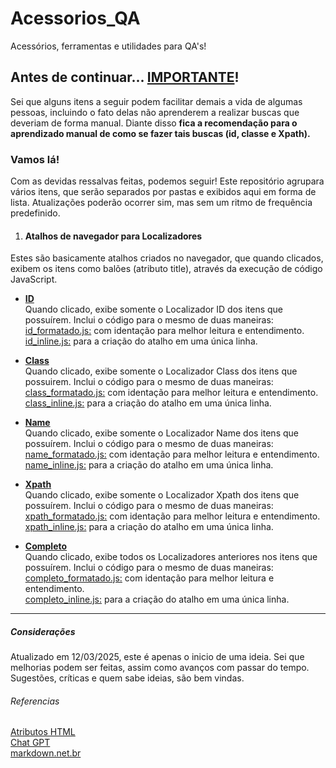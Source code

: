 # Acessorios_QA
Acessórios, ferramentas e utilidades para QA's! 

## Antes de continuar... <u>IMPORTANTE</u>!
Sei que alguns itens a seguir podem facilitar demais a vida de algumas pessoas, incluindo o fato delas não aprenderem a realizar buscas que deveriam de forma manual. Diante disso **fica a recomendação para o aprendizado manual de como se fazer tais buscas (id, classe e Xpath).**

### Vamos lá!
Com as devidas ressalvas feitas, podemos seguir! Este repositório agrupara vários itens, que serão separados por pastas e exibidos aqui em forma de lista. Atualizações poderão ocorrer sim, mas sem um ritmo de frequência predefinido.

1. #### Atalhos de navegador para Localizadores

Estes são basicamente atalhos criados no navegador, que quando clicados, exibem os itens como balões (atributo title), através da execução de código JavaScript.

- [**ID**](https://github.com/marceloabmartins/Acessorios_QA/tree/main/ID)<br>
Quando clicado, exibe somente o Localizador ID dos itens que possuírem.
Inclui o código para o mesmo de duas maneiras:<br>
<u>id_formatado.js:</u> com identação para melhor leitura e entendimento.<br>
<u>id_inline.js:</u> para a criação do atalho em uma única linha.

- [**Class**](https://github.com/marceloabmartins/Acessorios_QA/tree/main/Class)<br>
Quando clicado, exibe somente o Localizador Class dos itens que possuirem.
Inclui o código para o mesmo de duas maneiras:<br>
<u>class_formatado.js:</u> com identação para melhor leitura e entendimento.<br>
<u>class_inline.js:</u> para a criação do atalho em uma única linha.

- [**Name**](https://github.com/marceloabmartins/Acessorios_QA/tree/main/Name)<br>
Quando clicado, exibe somente o Localizador Name dos itens que possuírem.
Inclui o código para o mesmo de duas maneiras:<br>
<u>name_formatado.js:</u> com identação para melhor leitura e entendimento.<br>
<u>name_inline.js:</u> para a criação do atalho em uma única linha.

- [**Xpath**](https://github.com/marceloabmartins/Acessorios_QA/tree/main/Xpath)<br>
Quando clicado, exibe somente o Localizador Xpath dos itens que possuírem.
Inclui o código para o mesmo de duas maneiras:<br>
<u>xpath_formatado.js:</u> com identação para melhor leitura e entendimento.<br>
<u>xpath_inline.js:</u> para a criação do atalho em uma única linha.

- [**Completo**](https://github.com/marceloabmartins/Acessorios_QA/tree/main/Completo)<br>
Quando clicado, exibe todos os Localizadores anteriores nos itens que possuírem.
Inclui o código para o mesmo de duas maneiras:<br>
<u>completo_formatado.js:</u> com identação para melhor leitura e entendimento.<br>
<u>completo_inline.js:</u> para a criação do atalho em uma única linha.

---

##### Considerações
Atualizado em 12/03/2025, este é apenas o inicio de uma ideia. Sei que melhorias podem ser feitas, assim como avanços com passar do tempo. Sugestões, críticas e quem sabe ideias, são bem vindas.

###### Referencias
[Atributos HTML](https://developer.mozilla.org/pt-BR/docs/Web/HTML/Attributes)<br>
[Chat GPT](https://chatgpt.com/)<br>
[markdown.net.br](https://markdown.net.br/sintaxe-basica/)<br>